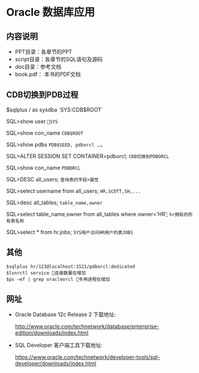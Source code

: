 # Oracle 数据库应用

## 内容说明

- PPT目录：各章节的PPT
- script目录：各章节的SQL语句及源码
- doc目录：参考文档
- book.pdf： 本书的PDF文档

## CDB切换到PDB过程

$sqlplus / as sysdba  `SYS:CDB$ROOT`

SQL>show user `SYS`

SQL>show con_name  `CDB$ROOT`

SQL>show pdbs  `PDB$SEED, pdborcl ,…`

SQL>ALTER SESSION SET CONTAINER=pdborcl;  `CDB切换到PDBORCL`

SQL>show con_name  `PDBORCL`

SQL>DESC all_users; `查询表的字段+属性`

SQL>select username from all_users; `HR,SCOTT,SH,...`

SQL>desc all_tables; `table_name,owner` 

SQL>select table_name,owner from all_tables where owner=’HR’; `hr拥有的所有表名称`

SQL>select * from hr.jobs; `SYS用户访问HR用户的表JOBS`


## 其他
```
$sqlplus hr/123@localhost:1521/pdborcl:dedicated
$lsnrctl service 连接数量在增加
$ps –ef | grep oracleorcl 专用进程在增加
```

## 网址
- Oracle Database 12c Release 2 下载地址:

    http://www.oracle.com/technetwork/database/enterprise-edition/downloads/index.html

- SQL Developer 客户端工具下载地址:

    https://www.oracle.com/technetwork/developer-tools/sql-developer/downloads/index.html